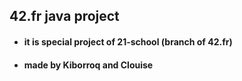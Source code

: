 ## 42.fr java project
- #### it is special project of 21-school (branch of 42.fr)
- #### made by Kiborroq and Clouise